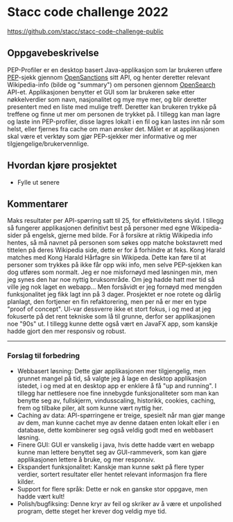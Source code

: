 # Stacc code challenge 2022
https://github.com/stacc/stacc-code-challenge-public


## Oppgavebeskrivelse
PEP-Profiler er en desktop basert Java-applikasjon som lar brukeren utføre [PEP](https://en.wikipedia.org/wiki/Politically_exposed_person)-sjekk gjennom [OpenSanctions](https://www.opensanctions.org/docs/api/)
sitt API, og henter deretter relevant Wikipedia-info (bilde og "summary") om personen gjennom [OpenSearch](https://www.mediawiki.org/wiki/API:Opensearch)
API-et. Applikasjonen benytter et GUI som lar brukeren søke etter nøkkelverdier som navn, nasjonalitet og mye mye mer, og blir deretter presentert med en liste med
mulige treff. Deretter kan brukeren trykke på treffene og finne ut mer om personen de trykket på. I tillegg kan man lagre og laste inn PEP-profiler, disse lagres lokalt i en fil og kan lastes inn når som helst, eller fjernes fra cache om man ønsker det. Målet er at applikasjonen skal
være et verktøy som gjør PEP-sjekker mer informative og mer tilgjengelige/brukervennlige. 

## Hvordan kjøre prosjektet
- Fylle ut senere

## Kommentarer
Maks resultater per API-spørring satt til 25, for effektivitetens skyld. I tillegg så fungerer applikasjonen definitivt best på personer med egne Wikipedia-sider på engelsk, gjerne med bilde. 
For å forsikre at riktig Wikipedia info hentes, så må navnet på personen som søkes opp matche bokstavrett med tittelen på deres 
Wikipedia side, dette er for å forhindre at feks. Kong Harald matches med Kong Harald Hårfagre sin Wikipeda. Dette kan føre til
 at personer som trykkes på ikke får opp wiki info, men selve PEP-sjekken kan dog utføres som normalt.
Jeg er noe misfornøyd med løsningen min, men jeg synes den har noe nyttig bruksområde. Om jeg hadde hatt mer tid så ville jeg
nok laget en webapp... Men forsåvidt er jeg fornøyd med mengden funksjonalitet jeg fikk lagt inn på 3 dager. Prosjektet er noe
 rotete og dårlig planlagt, den fortjener en fin refaktorering, men per nå er mer en type "proof of concept". UI-var dessverre ikke et 
stort fokus, i og med at jeg fokuserte på det rent tekniske som lå til grunne, derfor ser applikasjonen noe "90s" ut. I tillegg
 kunne dette også vært en JavaFX app, som kanskje hadde gjort den mer responsiv og robust. 

- - -
 ### Forslag til forbedring
- Webbasert løsning: Dette gjør applikasjonen mer tilgjengelig, men grunnet mangel på tid, så valgte jeg å lage en desktop applikasjon istedet, i og med at en desktop app er enklere å få "up and running". I tillegg har nettlesere noe fine innebygde funksjonaliteter som man kan benytte seg av, fullskjerm, vindusscaling, historikk, cookies, caching, frem og tilbake piler, alt som kunne vært nyttig her.
- Caching av data: API-spørringene er treige, spesielt når man gjør mange av dem, man kunne cachet mye av denne dataen enten lokalt eller i en database, dette kombinerer seg også veldig godt med en webbasert løsning.
- Finere GUI: GUI er vanskelig i java, hvis dette hadde vært en webapp kunne man lettere benyttet seg av GUI-rammeverk, som kan gjøre applikasjonen lettere å bruke, og mer responsiv.
- Ekspandert funksjonalitet: Kanskje man kunne søkt på flere typer verdier, sortert resultater eller hentet relevant informasjon fra flere kilder.
- Support for flere språk: Dette er nok en ganske stor oppgave, men hadde vært kult!
- Polish/bugfiksing: Denne kryr av feil og skriker av å være et unpolished program, dette steget her krever dog veldig mye tid.